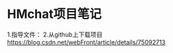 # HMchat项目笔记
1.指导文件：[](https://blog.csdn.net/blueblueskyhua/article/details/70807847)
2.从github上下载项目
https://blog.csdn.net/webFront/article/details/75092713